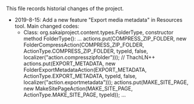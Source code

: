 This file records historial changes of the project.
- 2019-8-15: Add a new feature "Export media metadata" in Resources tool.
  Main changed codes:
  + Class: org.sakaiproject.content.types.FolderType, constructor method FolderType():
		...
		actions.put(COMPRESS_ZIP_FOLDER, new FolderCompressAction(COMPRESS_ZIP_FOLDER, ActionType.COMPRESS_ZIP_FOLDER, typeId, false, localizer("action.compresszipfolder")));
		// ThachLN++
        actions.put(EXPORT_METADATA, new FolderExportMetadataAction(EXPORT_METADATA, ActionType.EXPORT_METADATA, typeId, false, localizer("action.exportmetadata")));
		actions.put(MAKE_SITE_PAGE, new MakeSitePageAction(MAKE_SITE_PAGE, ActionType.MAKE_SITE_PAGE, typeId));
		...
 